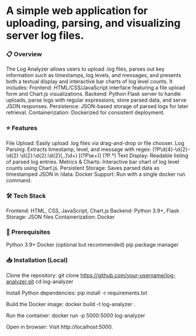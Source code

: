 # A simple web application for uploading, parsing, and visualizing server log files.

### 📋 Overview

The Log Analyzer allows users to upload .log files, parses out key information such as timestamps, log levels, and messages, and presents both a textual display and interactive bar charts of log level counts. It includes:
Frontend: HTML/CSS/JavaScript interface featuring a file upload form and Chart.js visualizations.
Backend: Python Flask server to handle uploads, parse logs with regular expressions, store parsed data, and serve JSON responses.
Persistence: JSON-based storage of parsed logs for later retrieval.
Containerization: Dockerized for consistent deployment.

### ⭐ Features

File Upload: Easily upload .log files via drag-and-drop or file chooser.
Log Parsing: Extracts timestamp, level, and message with regex:
(?P<timestamp>\d{4}-\d{2}-\d{2} \d{2}:\d{2}:\d{2}[,.]\d+) \[(?P<level>\w+)\] (?P<message>.*)
Text Display: Readable listing of parsed log entries.
Metrics & Charts: Interactive bar chart of log level counts using Chart.js.
Persistent Storage: Saves parsed data as timestamped JSON in /data.
Docker Support: Run with a single docker run command.

### 🛠️ Tech Stack

Frontend: HTML, CSS, JavaScript, Chart.js
Backend: Python 3.9+, Flask
Storage: JSON files
Containerization: Docker

### 🚀 Prerequisites

Python 3.9+
Docker (optional but recommended)
pip package manager

### 📥 Installation (Local)

Clone the repository:
git clone https://github.com/your-username/log-analyzer.git
cd log-analyzer

Install Python dependencies:
pip install -r requirements.txt

Build the Docker image:
docker build -t log-analyzer .

Run the container:
docker run -p 5000:5000 log-analyzer

Open in browser:
Visit http://localhost:5000.
